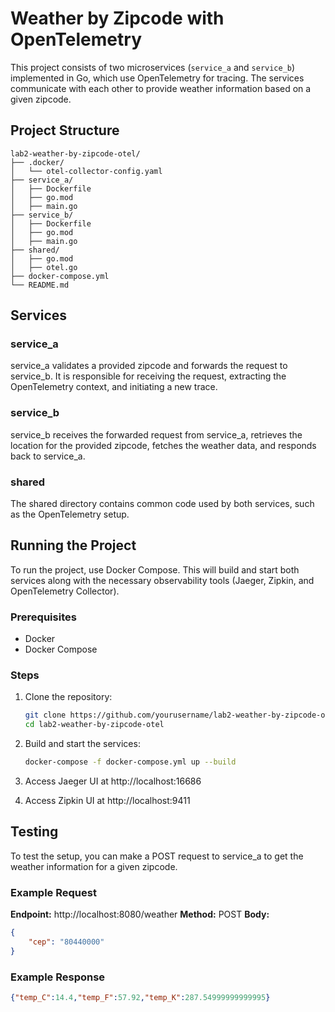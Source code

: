 # Weather by Zipcode with OpenTelemetry

This project consists of two microservices (`service_a` and `service_b`) implemented in Go, which use OpenTelemetry for tracing. The services communicate with each other to provide weather information based on a given zipcode.

## Project Structure

```plaintext
lab2-weather-by-zipcode-otel/
├── .docker/
│   └── otel-collector-config.yaml
├── service_a/
│   ├── Dockerfile
│   ├── go.mod
│   ├── main.go
├── service_b/
│   ├── Dockerfile
│   ├── go.mod
│   ├── main.go
├── shared/
│   ├── go.mod
│   ├── otel.go
├── docker-compose.yml
└── README.md
```

## Services
### service_a
service_a validates a provided zipcode and forwards the request to service_b. It is responsible for receiving the request, extracting the OpenTelemetry context, and initiating a new trace.

### service_b
service_b receives the forwarded request from service_a, retrieves the location for the provided zipcode, fetches the weather data, and responds back to service_a.

### shared
The shared directory contains common code used by both services, such as the OpenTelemetry setup.

## Running the Project
To run the project, use Docker Compose. This will build and start both services along with the necessary observability tools (Jaeger, Zipkin, and OpenTelemetry Collector).

### Prerequisites
- Docker
- Docker Compose

### Steps
1. Clone the repository:
    ```bash
    git clone https://github.com/yourusername/lab2-weather-by-zipcode-otel.git
    cd lab2-weather-by-zipcode-otel
    ```

2. Build and start the services:
    ```bash
    docker-compose -f docker-compose.yml up --build
    ```

3. Access Jaeger UI at http://localhost:16686

4. Access Zipkin UI at http://localhost:9411

## Testing
To test the setup, you can make a POST request to service_a to get the weather information for a given zipcode.

### Example Request
**Endpoint:** http://localhost:8080/weather
**Method:** POST
**Body:**


```json
{
    "cep": "80440000"
}
```

### Example Response
```json
{"temp_C":14.4,"temp_F":57.92,"temp_K":287.54999999999995}
```